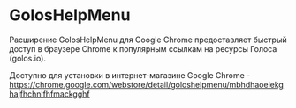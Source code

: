 # GolosHelpMenu
Расширение GolosHelpMenu для Coogle Chrome предоставляет быстрый доступ в браузере Chrome к популярным ссылкам на ресурсы Голоса (golos.io).

Доступно для установки в интернет-магазине Google Chrome - https://chrome.google.com/webstore/detail/goloshelpmenu/mbhdhaoelekghajfhchnlfhfmackgghf
